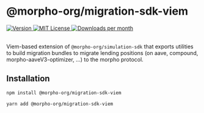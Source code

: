 # @morpho-org/migration-sdk-viem

<a href="https://www.npmjs.com/package/@morpho-org/migration-sdk-viem">
    <picture>
        <source media="(prefers-color-scheme: dark)" srcset="https://img.shields.io/npm/v/@morpho-org/migration-sdk-viem?colorA=21262d&colorB=21262d&style=flat">
        <img src="https://img.shields.io/npm/v/@morpho-org/migration-sdk-viem?colorA=f6f8fa&colorB=f6f8fa&style=flat" alt="Version">
    </picture>
</a>
<a href="https://github.com/morpho-org/migration-sdk-viem/blob/main/LICENSE">
    <picture>
        <source media="(prefers-color-scheme: dark)" srcset="https://img.shields.io/npm/l/@morpho-org/migration-sdk-viem?colorA=21262d&colorB=21262d&style=flat">
        <img src="https://img.shields.io/npm/l/@morpho-org/migration-sdk-viem?colorA=f6f8fa&colorB=f6f8fa&style=flat" alt="MIT License">
    </picture>
</a>
<a href="https://www.npmjs.com/package/@morpho-org/migration-sdk-viem">
    <picture>
        <source media="(prefers-color-scheme: dark)" srcset="https://img.shields.io/npm/dm/@morpho-org/migration-sdk-viem?colorA=21262d&colorB=21262d&style=flat">
        <img src="https://img.shields.io/npm/dm/@morpho-org/migration-sdk-viem?colorA=f6f8fa&colorB=f6f8fa&style=flat" alt="Downloads per month">
    </picture>
</a>
<br />
<br />

Viem-based extension of `@morpho-org/simulation-sdk` that exports utilities to build migration bundles to migrate lending positions (on aave, compound, morpho-aaveV3-optimizer, ...) to the morpho protocol.

## Installation

```bash
npm install @morpho-org/migration-sdk-viem
```

```bash
yarn add @morpho-org/migration-sdk-viem
```
